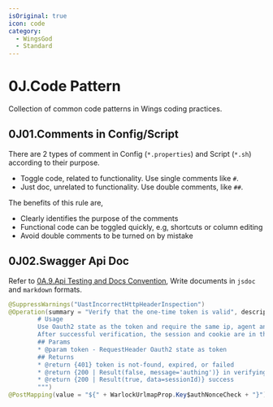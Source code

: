 ```yaml
---
isOriginal: true
icon: code
category:
  - WingsGod
  - Standard
---
```


# 0J.Code Pattern

Collection of common code patterns in Wings coding practices.

## 0J01.Comments in Config/Script

There are 2 types of comment in Config (`*.properties`) and Script (`*.sh`) according to their purpose.

* Toggle code, related to functionality. Use single comments like `#`.
* Just doc, unrelated to functionality. Use double comments, like `##`.

The benefits of this rule are,

* Clearly identifies the purpose of the comments
* Functional code can be toggled quickly, e.g, shortcuts or column editing
* Avoid double comments to be turned on by mistake

## 0J02.Swagger Api Doc

Refer to [0A.9.Api Testing and Docs Convention](./0a-code-style.md#0a9api-testing-and-docs-convention),
Write documents in `jsdoc` and `markdown` formats.

```java
@SuppressWarnings("UastIncorrectHttpHeaderInspection")
@Operation(summary = "Verify that the one-time token is valid", description = """
        # Usage
        Use Oauth2 state as the token and require the same ip, agent and other header as the original client.
        After successful verification, the session and cookie are in the header as a normal login
        ## Params
        * @param token - RequestHeader Oauth2 state as token
        ## Returns
        * @return {401} token is not-found, expired, or failed
        * @return {200 | Result(false, message='authing')} in verifying
        * @return {200 | Result(true, data=sessionId)} success
        """)
@PostMapping(value = "${" + WarlockUrlmapProp.Key$authNonceCheck + "}")
```
